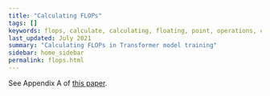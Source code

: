 ```yaml
---
title: "Calculating FLOPs"
tags: []
keywords: flops, calculate, calculating, floating, point, operations, complexity
last_updated: July 2021
summary: "Calculating FLOPs in Transformer model training"
sidebar: home_sidebar
permalink: flops.html
---
```


See Appendix A of [this paper][Megatron2].

[Megatron2]: https://arxiv.org/pdf/2104.04473.pdf
